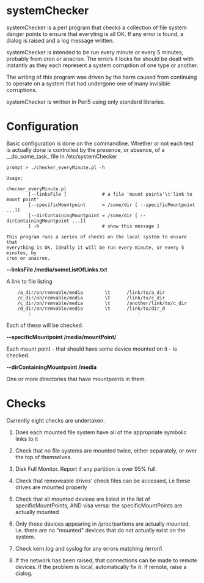 # systemChecker

systemChecker is a perl program that checks a collection of file system danger points to ensure that everyting is all OK. If any error is found, a dialog is raised and a log message written.

systemChecker is intended to be run every minute or every 5 minutes, probably from cron or anacron. The errors it looks for should be dealt with instantly as they each represent a system corruption of one type or another.

The writing of this program was driven by the harm caused from continuing to operate on a system that had undergone one of many invisible corruptions. 

systemChecker is written in Perl5 using only standard libraries. 


# Configuration

Basic configuration is done on the commandline. Whether or not each test is actually done is controlled by the presence, or absence, of a \_\_do\_some\_task\_ file in /etc/systemChecker 

```
prompt > ./checker_everyMinute.pl -h

Usage:

checker_everyMinute.pl
        [--linksFile ]             # a file 'mount points'\t'link to mount point'
        [--specificMountpoint      = /some/dir [ --specificMountpoint ...]]
        [--dirContainingMountpoint = /some/dir [ --dirContainingMountpoint ...]]
        [ -h                       # show this message ]

This program runs a series of checks on the local system to ensure that
everything is OK. Ideally it will be run every minute, or every 5 minutes, by
cron or anacron.

```

**--linksFile /media/someListOfLinks.txt**

A link to file listing 
```
	/a_dir/on/remvable/media		\t		/link/to/a_dir
	/c_dir/on/remvable/media		\t		/link/to/c_dir
	/c_dir/on/remvable/media		\t		/another/link/to/c_dir
	/d_dir/on/remvable/media		\t		/link/to/dir_d
		:										:

```
Each of these will be checked. 

**--specificMountpoint /media/mountPoint/**

Each mount point - that should have some device mounted on it - is checked.

**--dirContainingMountpoint	/media**

One or more directories that have mountpoints in them. 


# Checks

Currently eight checks are undertaken.

1.	Does each mounted file system have all of the appropriate symbolic links to it

2.	Check that no file systems are mounted twice, either separately, or over the top of themselves.

3.	Disk Full Monitor. Report if any partition is over 95% full. 

4.	Check that removeable drives' check files can be accessed, i.e these drives are mounted properly

5.	Check that all mounted devices are listed in the list of specificMountPoints, AND visa versa: the specificMountPoints are actually mounted

6.	Only those devices appearing in /proc/partions are actually mounted, i.e. there are no "mounted" devices that do not actually exist on the system. 

7.	Check kern.log and syslog for any errors matching /error/i

8.	If the network has been raised, that connections can be made to remote devices. If the problem is local, automatically fix it. If remote, raise a dialog. 

